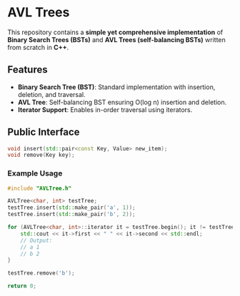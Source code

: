 # AVL Trees

This repository contains a **simple yet comprehensive implementation** of **Binary Search Trees (BSTs)** and **AVL Trees (self-balancing BSTs)** written from scratch in **C++**.

## Features
- **Binary Search Tree (BST)**: Standard implementation with insertion, deletion, and traversal.
- **AVL Tree**: Self-balancing BST ensuring O(log n) insertion and deletion.
- **Iterator Support**: Enables in-order traversal using iterators.

## Public Interface

```C++
void insert(std::pair<const Key, Value> new_item);
void remove(Key key);
```

### Example Usage

```C++
#include "AVLTree.h"

AVLTree<char, int> testTree;
testTree.insert(std::make_pair('a', 1));
testTree.insert(std::make_pair('b', 2));

for (AVLTree<char, int>::iterator it = testTree.begin(); it != testTree.end(); ++it) {
    std::cout << it->first << " " << it->second << std::endl;
    // Output:
    // a 1
    // b 2
}

testTree.remove('b');

return 0;
```
